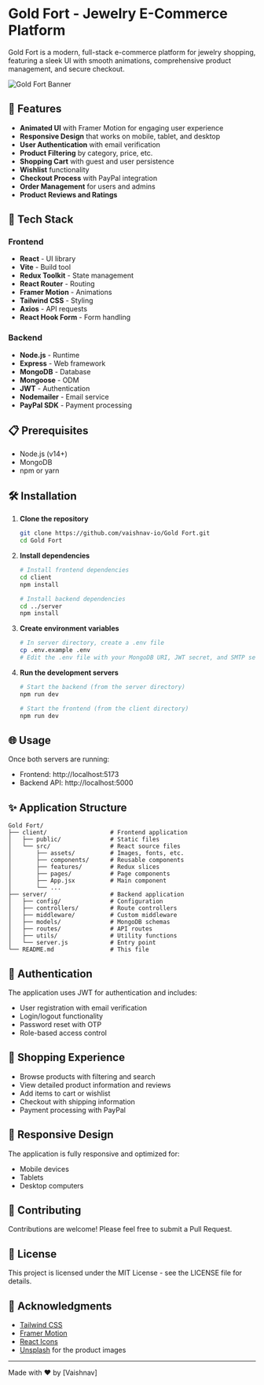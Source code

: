 # Gold Fort - Jewelry E-Commerce Platform

Gold Fort is a modern, full-stack e-commerce platform for jewelry shopping, featuring a sleek UI with smooth animations, comprehensive product management, and secure checkout.

![Gold Fort Banner](https://images.unsplash.com/photo-1611085583191-a3b181a88401?w=1200&h=400&fit=crop)

## 🌟 Features

- **Animated UI** with Framer Motion for engaging user experience
- **Responsive Design** that works on mobile, tablet, and desktop
- **User Authentication** with email verification
- **Product Filtering** by category, price, etc.
- **Shopping Cart** with guest and user persistence
- **Wishlist** functionality
- **Checkout Process** with PayPal integration
- **Order Management** for users and admins
- **Product Reviews and Ratings**

## 🚀 Tech Stack

### Frontend
- **React** - UI library
- **Vite** - Build tool
- **Redux Toolkit** - State management
- **React Router** - Routing
- **Framer Motion** - Animations
- **Tailwind CSS** - Styling
- **Axios** - API requests
- **React Hook Form** - Form handling

### Backend
- **Node.js** - Runtime
- **Express** - Web framework
- **MongoDB** - Database
- **Mongoose** - ODM
- **JWT** - Authentication
- **Nodemailer** - Email service
- **PayPal SDK** - Payment processing

## 📋 Prerequisites

- Node.js (v14+)
- MongoDB
- npm or yarn

## 🛠️ Installation

1. **Clone the repository**
   ```bash
   git clone https://github.com/vaishnav-io/Gold Fort.git
   cd Gold Fort
   ```

2. **Install dependencies**
   ```bash
   # Install frontend dependencies
   cd client
   npm install

   # Install backend dependencies
   cd ../server
   npm install
   ```

3. **Create environment variables**
   ```bash
   # In server directory, create a .env file
   cp .env.example .env
   # Edit the .env file with your MongoDB URI, JWT secret, and SMTP settings
   ```

4. **Run the development servers**
   ```bash
   # Start the backend (from the server directory)
   npm run dev

   # Start the frontend (from the client directory)
   npm run dev
   ```

## 🌐 Usage

Once both servers are running:
- Frontend: http://localhost:5173
- Backend API: http://localhost:5000

## ✨ Application Structure

```
Gold Fort/
├── client/                  # Frontend application
│   ├── public/              # Static files
│   └── src/                 # React source files
│       ├── assets/          # Images, fonts, etc.
│       ├── components/      # Reusable components
│       ├── features/        # Redux slices
│       ├── pages/           # Page components
│       ├── App.jsx          # Main component
│       └── ...
├── server/                  # Backend application
│   ├── config/              # Configuration
│   ├── controllers/         # Route controllers
│   ├── middleware/          # Custom middleware
│   ├── models/              # MongoDB schemas
│   ├── routes/              # API routes
│   ├── utils/               # Utility functions
│   └── server.js            # Entry point
└── README.md                # This file
```

## 🔐 Authentication

The application uses JWT for authentication and includes:
- User registration with email verification
- Login/logout functionality
- Password reset with OTP
- Role-based access control

## 🛒 Shopping Experience

- Browse products with filtering and search
- View detailed product information and reviews
- Add items to cart or wishlist
- Checkout with shipping information
- Payment processing with PayPal

## 📱 Responsive Design

The application is fully responsive and optimized for:
- Mobile devices
- Tablets
- Desktop computers

## 🤝 Contributing

Contributions are welcome! Please feel free to submit a Pull Request.

## 📄 License

This project is licensed under the MIT License - see the LICENSE file for details.

## 🙏 Acknowledgments

- [Tailwind CSS](https://tailwindcss.com/)
- [Framer Motion](https://www.framer.com/motion/)
- [React Icons](https://react-icons.github.io/react-icons/)
- [Unsplash](https://unsplash.com/) for the product images

---

Made with ❤️ by [Vaishnav]